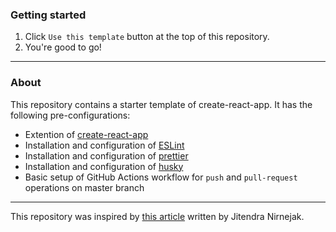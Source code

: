 ### Getting started

1. Click `Use this template` button at the top of this repository.
2. You're good to go!

------------

### About

This repository contains a starter template of create-react-app. It has the following pre-configurations:

- Extention of [create-react-app](https://create-react-app.dev "create-react-app")
- Installation and configuration of [ESLint](https://eslint.org "ESLint")
- Installation and configuration of [prettier](https://prettier.io "prettier")
- Installation and configuration of [husky](https://www.npmjs.com/package/husky "husky")
- Basic setup of GitHub Actions workflow for `push` and `pull-request` operations on master branch

------------

This repository was inspired by [this article](https://www.inkoop.io/blog/setup-eslint-for-react-with-prettier-pre-commit-and-vscode/ "this article") written by Jitendra Nirnejak.
